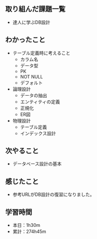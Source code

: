 ## 取り組んだ課題一覧
- 達人に学ぶDB設計
## わかったこと
- テーブル定義時に考えること
  - カラム名
  - データ型
  - PK
  - NOT NULL
  - デフォルト
- 論理設計
  - データの抽出
  - エンティティの定義
  - 正規化
  - ER図
- 物理設計
  - テーブル定義
  - インデックス設計
## 次やること
- データベース設計の基本
## 感じたこと
- 参考URLがDB設計の復習になりました。
## 学習時間
- 本日：1h30m
- 累計：274h45m
